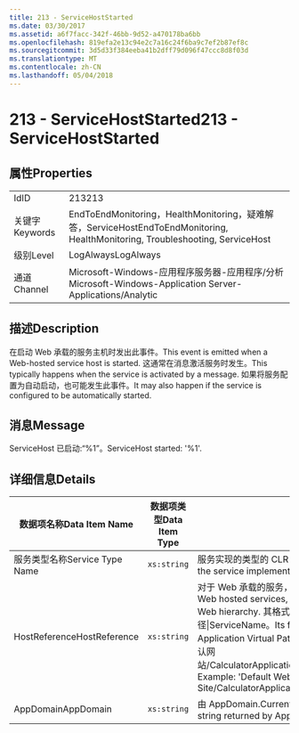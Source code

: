 ```yaml
---
title: 213 - ServiceHostStarted
ms.date: 03/30/2017
ms.assetid: a6f7facc-342f-46bb-9d52-a470178ba6bb
ms.openlocfilehash: 819efa2e13c94e2c7a16c24f6ba9c7ef2b87ef8c
ms.sourcegitcommit: 3d5d33f384eeba41b2dff79d096f47ccc8d8f03d
ms.translationtype: MT
ms.contentlocale: zh-CN
ms.lasthandoff: 05/04/2018
---
```

# <a name="213---servicehoststarted"></a><span data-ttu-id="b3fc4-102">213 - ServiceHostStarted</span><span class="sxs-lookup"><span data-stu-id="b3fc4-102">213 - ServiceHostStarted</span></span>
## <a name="properties"></a><span data-ttu-id="b3fc4-103">属性</span><span class="sxs-lookup"><span data-stu-id="b3fc4-103">Properties</span></span>  
  
|||  
|-|-|  
|<span data-ttu-id="b3fc4-104">Id</span><span class="sxs-lookup"><span data-stu-id="b3fc4-104">ID</span></span>|<span data-ttu-id="b3fc4-105">213</span><span class="sxs-lookup"><span data-stu-id="b3fc4-105">213</span></span>|  
|<span data-ttu-id="b3fc4-106">关键字</span><span class="sxs-lookup"><span data-stu-id="b3fc4-106">Keywords</span></span>|<span data-ttu-id="b3fc4-107">EndToEndMonitoring，HealthMonitoring，疑难解答，ServiceHost</span><span class="sxs-lookup"><span data-stu-id="b3fc4-107">EndToEndMonitoring, HealthMonitoring, Troubleshooting, ServiceHost</span></span>|  
|<span data-ttu-id="b3fc4-108">级别</span><span class="sxs-lookup"><span data-stu-id="b3fc4-108">Level</span></span>|<span data-ttu-id="b3fc4-109">LogAlways</span><span class="sxs-lookup"><span data-stu-id="b3fc4-109">LogAlways</span></span>|  
|<span data-ttu-id="b3fc4-110">通道</span><span class="sxs-lookup"><span data-stu-id="b3fc4-110">Channel</span></span>|<span data-ttu-id="b3fc4-111">Microsoft-Windows-应用程序服务器-应用程序/分析</span><span class="sxs-lookup"><span data-stu-id="b3fc4-111">Microsoft-Windows-Application Server-Applications/Analytic</span></span>|  
  
## <a name="description"></a><span data-ttu-id="b3fc4-112">描述</span><span class="sxs-lookup"><span data-stu-id="b3fc4-112">Description</span></span>  
 <span data-ttu-id="b3fc4-113">在启动 Web 承载的服务主机时发出此事件。</span><span class="sxs-lookup"><span data-stu-id="b3fc4-113">This event is emitted when a Web-hosted service host is started.</span></span> <span data-ttu-id="b3fc4-114">这通常在消息激活服务时发生。</span><span class="sxs-lookup"><span data-stu-id="b3fc4-114">This typically happens when the service is activated by a message.</span></span> <span data-ttu-id="b3fc4-115">如果将服务配置为自动启动，也可能发生此事件。</span><span class="sxs-lookup"><span data-stu-id="b3fc4-115">It may also happen if the service is configured to be automatically started.</span></span>  
  
## <a name="message"></a><span data-ttu-id="b3fc4-116">消息</span><span class="sxs-lookup"><span data-stu-id="b3fc4-116">Message</span></span>  
 <span data-ttu-id="b3fc4-117">ServiceHost 已启动:“%1”。</span><span class="sxs-lookup"><span data-stu-id="b3fc4-117">ServiceHost started: '%1'.</span></span>  
  
## <a name="details"></a><span data-ttu-id="b3fc4-118">详细信息</span><span class="sxs-lookup"><span data-stu-id="b3fc4-118">Details</span></span>  
  
|<span data-ttu-id="b3fc4-119">数据项名称</span><span class="sxs-lookup"><span data-stu-id="b3fc4-119">Data Item Name</span></span>|<span data-ttu-id="b3fc4-120">数据项类型</span><span class="sxs-lookup"><span data-stu-id="b3fc4-120">Data Item Type</span></span>|<span data-ttu-id="b3fc4-121">描述</span><span class="sxs-lookup"><span data-stu-id="b3fc4-121">Description</span></span>|  
|--------------------|--------------------|-----------------|  
|<span data-ttu-id="b3fc4-122">服务类型名称</span><span class="sxs-lookup"><span data-stu-id="b3fc4-122">Service Type Name</span></span>|`xs:string`|<span data-ttu-id="b3fc4-123">服务实现的类型的 CLR FullName。</span><span class="sxs-lookup"><span data-stu-id="b3fc4-123">The CLR FullName of the type of the service implementation.</span></span>|  
|<span data-ttu-id="b3fc4-124">HostReference</span><span class="sxs-lookup"><span data-stu-id="b3fc4-124">HostReference</span></span>|`xs:string`|<span data-ttu-id="b3fc4-125">对于 Web 承载的服务，此字段唯一标识 Web 层次结构中的服务。</span><span class="sxs-lookup"><span data-stu-id="b3fc4-125">For Web hosted services, this field uniquely identifies the service in the Web hierarchy.</span></span> <span data-ttu-id="b3fc4-126">其格式定义为网站名称应用程序虚拟路径&#124;服务虚拟路径&#124;ServiceName。</span><span class="sxs-lookup"><span data-stu-id="b3fc4-126">Its format is defined as 'Web Site Name Application Virtual Path&#124;Service Virtual Path&#124;ServiceName'.</span></span> <span data-ttu-id="b3fc4-127">示例: 默认网站/CalculatorApplication&#124;/CalculatorService.svc&#124;CalculatorService。</span><span class="sxs-lookup"><span data-stu-id="b3fc4-127">Example: 'Default Web Site/CalculatorApplication&#124;/CalculatorService.svc&#124;CalculatorService'.</span></span>|  
|<span data-ttu-id="b3fc4-128">AppDomain</span><span class="sxs-lookup"><span data-stu-id="b3fc4-128">AppDomain</span></span>|`xs:string`|<span data-ttu-id="b3fc4-129">由 AppDomain.CurrentDomain.FriendlyName 返回的字符串。</span><span class="sxs-lookup"><span data-stu-id="b3fc4-129">The string returned by AppDomain.CurrentDomain.FriendlyName.</span></span>|
